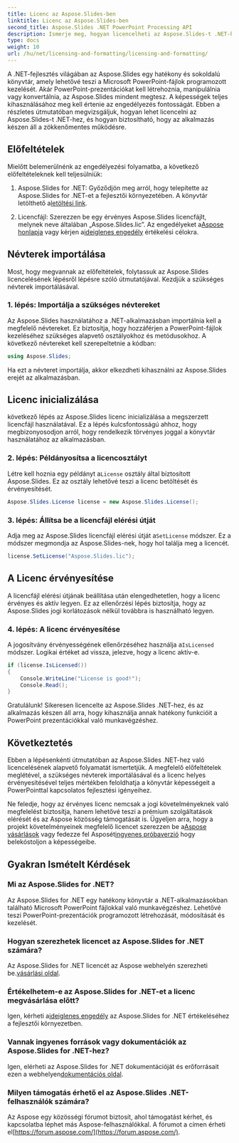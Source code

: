 ```yaml
---
title: Licenc az Aspose.Slides-ben
linktitle: Licenc az Aspose.Slides-ben
second_title: Aspose.Slides .NET PowerPoint Processing API
description: Ismerje meg, hogyan licencelheti az Aspose.Slides-t .NET-hez, és szabadjára engedheti a PowerPoint manipuláció erejét .NET-alkalmazásaiban.
type: docs
weight: 10
url: /hu/net/licensing-and-formatting/licensing-and-formatting/
---
```


A .NET-fejlesztés világában az Aspose.Slides egy hatékony és sokoldalú könyvtár, amely lehetővé teszi a Microsoft PowerPoint-fájlok programozott kezelését. Akár PowerPoint-prezentációkat kell létrehoznia, manipulálnia vagy konvertálnia, az Aspose.Slides mindent megtesz. A képességek teljes kihasználásához meg kell értenie az engedélyezés fontosságát. Ebben a részletes útmutatóban megvizsgáljuk, hogyan lehet licencelni az Aspose.Slides-t .NET-hez, és hogyan biztosítható, hogy az alkalmazás készen áll a zökkenőmentes működésre.

## Előfeltételek

Mielőtt belemerülnénk az engedélyezési folyamatba, a következő előfeltételeknek kell teljesülniük:

1. Aspose.Slides for .NET: Győződjön meg arról, hogy telepítette az Aspose.Slides for .NET-et a fejlesztői környezetében. A könyvtár letölthető a[letöltési link](https://releases.aspose.com/slides/net/).

2.  Licencfájl: Szerezzen be egy érvényes Aspose.Slides licencfájlt, melynek neve általában „Aspose.Slides.lic”. Az engedélyeket a[Aspose honlapja](https://purchase.aspose.com/buy) vagy kérjen a[ideiglenes engedély](https://purchase.aspose.com/temporary-license/) értékelési célokra.

## Névterek importálása

Most, hogy megvannak az előfeltételek, folytassuk az Aspose.Slides licencelésének lépésről lépésre szóló útmutatójával. Kezdjük a szükséges névterek importálásával.

### 1. lépés: Importálja a szükséges névtereket

Az Aspose.Slides használatához a .NET-alkalmazásban importálnia kell a megfelelő névtereket. Ez biztosítja, hogy hozzáférjen a PowerPoint-fájlok kezeléséhez szükséges alapvető osztályokhoz és metódusokhoz. A következő névtereket kell szerepeltetnie a kódban:

```csharp
using Aspose.Slides;
```

Ha ezt a névteret importálja, akkor elkezdheti kihasználni az Aspose.Slides erejét az alkalmazásban.

## Licenc inicializálása

következő lépés az Aspose.Slides licenc inicializálása a megszerzett licencfájl használatával. Ez a lépés kulcsfontosságú ahhoz, hogy megbizonyosodjon arról, hogy rendelkezik törvényes joggal a könyvtár használatához az alkalmazásban.

### 2. lépés: Példányosítsa a licencosztályt

 Létre kell hoznia egy példányt a`License` osztály által biztosított Aspose.Slides. Ez az osztály lehetővé teszi a licenc betöltését és érvényesítését.

```csharp
Aspose.Slides.License license = new Aspose.Slides.License();
```

### 3. lépés: Állítsa be a licencfájl elérési útját

 Adja meg az Aspose.Slides licencfájl elérési útját a`SetLicense` módszer. Ez a módszer megmondja az Aspose.Slides-nek, hogy hol találja meg a licencét.

```csharp
license.SetLicense("Aspose.Slides.lic");
```

## A Licenc érvényesítése

A licencfájl elérési útjának beállítása után elengedhetetlen, hogy a licenc érvényes és aktív legyen. Ez az ellenőrzési lépés biztosítja, hogy az Aspose.Slides jogi korlátozások nélkül továbbra is használható legyen.

### 4. lépés: A licenc érvényesítése

 A jogosítvány érvényességének ellenőrzéséhez használja a`IsLicensed` módszer. Logikai értéket ad vissza, jelezve, hogy a licenc aktív-e.

```csharp
if (license.IsLicensed())
{
    Console.WriteLine("License is good!");
    Console.Read();
}
```

Gratulálunk! Sikeresen licencelte az Aspose.Slides .NET-hez, és az alkalmazás készen áll arra, hogy kihasználja annak hatékony funkcióit a PowerPoint prezentációkkal való munkavégzéshez.

## Következtetés

Ebben a lépésenkénti útmutatóban az Aspose.Slides .NET-hez való licencelésének alapvető folyamatát ismertetjük. A megfelelő előfeltételek meglétével, a szükséges névterek importálásával és a licenc helyes érvényesítésével teljes mértékben feloldhatja a könyvtár képességeit a PowerPointtal kapcsolatos fejlesztési igényeihez.

 Ne feledje, hogy az érvényes licenc nemcsak a jogi követelményeknek való megfelelést biztosítja, hanem lehetővé teszi a prémium szolgáltatások elérését és az Aspose közösség támogatását is. Ügyeljen arra, hogy a projekt követelményeinek megfelelő licencet szerezzen be a[Aspose vásárlások](https://purchase.aspose.com/buy) vagy fedezze fel Asposét[ingyenes próbaverzió](https://releases.aspose.com/) hogy belekóstoljon a képességeibe.

## Gyakran Ismételt Kérdések

### Mi az Aspose.Slides for .NET?
Az Aspose.Slides for .NET egy hatékony könyvtár a .NET-alkalmazásokban található Microsoft PowerPoint fájlokkal való munkavégzéshez. Lehetővé teszi PowerPoint-prezentációk programozott létrehozását, módosítását és kezelését.

### Hogyan szerezhetek licencet az Aspose.Slides for .NET számára?
 Az Aspose.Slides for .NET licencét az Aspose webhelyén szerezheti be.[vásárlási oldal](https://purchase.aspose.com/buy).

### Értékelhetem-e az Aspose.Slides for .NET-et a licenc megvásárlása előtt?
 Igen, kérheti a[ideiglenes engedély](https://purchase.aspose.com/temporary-license/) az Aspose.Slides for .NET értékeléséhez a fejlesztői környezetben.

### Vannak ingyenes források vagy dokumentációk az Aspose.Slides for .NET-hez?
 Igen, elérheti az Aspose.Slides for .NET dokumentációját és erőforrásait ezen a webhelyen[dokumentációs oldal](https://reference.aspose.com/slides/net/).

### Milyen támogatás érhető el az Aspose.Slides .NET-felhasználók számára?
 Az Aspose egy közösségi fórumot biztosít, ahol támogatást kérhet, és kapcsolatba léphet más Aspose-felhasználókkal. A fórumot a címen érheti el[https://forum.aspose.com/](https://forum.aspose.com/).